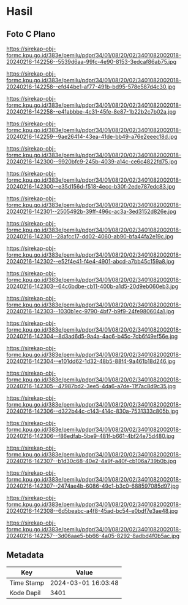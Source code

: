# Hasil

## Foto C Plano

https://sirekap-obj-formc.kpu.go.id/383e/pemilu/pdpr/34/01/08/20/02/3401082002018-20240216-142256--5539d6aa-99fc-4e90-8153-3edcaf86ab75.jpg

https://sirekap-obj-formc.kpu.go.id/383e/pemilu/pdpr/34/01/08/20/02/3401082002018-20240216-142258--efd44be1-af77-491b-bd95-578e587d4c30.jpg

https://sirekap-obj-formc.kpu.go.id/383e/pemilu/pdpr/34/01/08/20/02/3401082002018-20240216-142258--e41abbbe-4c31-45fe-8e87-1b22b2c7b02a.jpg

https://sirekap-obj-formc.kpu.go.id/383e/pemilu/pdpr/34/01/08/20/02/3401082002018-20240216-142259--9ae26414-43ea-41de-bb49-a76e2eeec18d.jpg

https://sirekap-obj-formc.kpu.go.id/383e/pemilu/pdpr/34/01/08/20/02/3401082002018-20240216-142300--9920bfc9-245b-4039-a14c-ce6c4822fd75.jpg

https://sirekap-obj-formc.kpu.go.id/383e/pemilu/pdpr/34/01/08/20/02/3401082002018-20240216-142300--e35d156d-f518-4ecc-b30f-2ede787edc83.jpg

https://sirekap-obj-formc.kpu.go.id/383e/pemilu/pdpr/34/01/08/20/02/3401082002018-20240216-142301--2505492b-39ff-496c-ac3a-3ed3152d826e.jpg

https://sirekap-obj-formc.kpu.go.id/383e/pemilu/pdpr/34/01/08/20/02/3401082002018-20240216-142301--28afcc17-dd02-4060-ab90-bfa44fa2e19c.jpg

https://sirekap-obj-formc.kpu.go.id/383e/pemilu/pdpr/34/01/08/20/02/3401082002018-20240216-142302--e52f4e41-f4e4-4901-abcd-a7bb45c159a8.jpg

https://sirekap-obj-formc.kpu.go.id/383e/pemilu/pdpr/34/01/08/20/02/3401082002018-20240216-142303--64c6bdbe-cb11-400b-a1d5-20d9eb060eb3.jpg

https://sirekap-obj-formc.kpu.go.id/383e/pemilu/pdpr/34/01/08/20/02/3401082002018-20240216-142303--1030b1ec-9790-4bf7-b9f9-24fe980604a1.jpg

https://sirekap-obj-formc.kpu.go.id/383e/pemilu/pdpr/34/01/08/20/02/3401082002018-20240216-142304--8d3ad6d5-9a4a-4ac6-b45c-7cb6f49ef56e.jpg

https://sirekap-obj-formc.kpu.go.id/383e/pemilu/pdpr/34/01/08/20/02/3401082002018-20240216-142304--e101dd62-1d32-48b5-88f4-9a461b18d246.jpg

https://sirekap-obj-formc.kpu.go.id/383e/pemilu/pdpr/34/01/08/20/02/3401082002018-20240216-142305--47987bd2-3ee5-4da6-a7de-11f7ac8d9c35.jpg

https://sirekap-obj-formc.kpu.go.id/383e/pemilu/pdpr/34/01/08/20/02/3401082002018-20240216-142306--d322b44c-c143-414c-830a-7531333c805b.jpg

https://sirekap-obj-formc.kpu.go.id/383e/pemilu/pdpr/34/01/08/20/02/3401082002018-20240216-142306--f86edfab-5be9-481f-b661-4bf24e75d480.jpg

https://sirekap-obj-formc.kpu.go.id/383e/pemilu/pdpr/34/01/08/20/02/3401082002018-20240216-142307--b1d30c68-40e2-4a9f-a40f-cb106a739b0b.jpg

https://sirekap-obj-formc.kpu.go.id/383e/pemilu/pdpr/34/01/08/20/02/3401082002018-20240216-142307--2474ae4b-6086-49c1-b3c0-688597085d97.jpg

https://sirekap-obj-formc.kpu.go.id/383e/pemilu/pdpr/34/01/08/20/02/3401082002018-20240216-142308--6d5beabc-a4f8-45ad-bc54-e0bdf7e3ae48.jpg

https://sirekap-obj-formc.kpu.go.id/383e/pemilu/pdpr/34/01/08/20/02/3401082002018-20240216-142257--3d06aae5-bb66-4a05-8292-8adbd4f0b5ac.jpg


## Metadata

| Key        | Value               |
| ---------- | ------------------- |
| Time Stamp | 2024-03-01 16:03:48 |
| Kode Dapil | 3401                |



